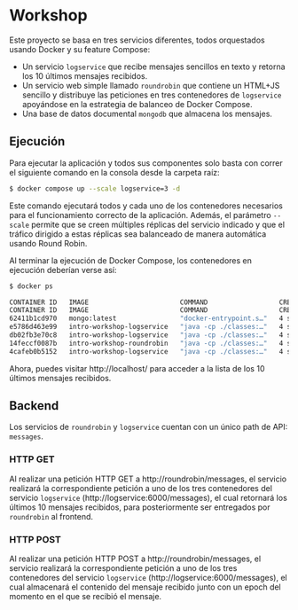 # Workshop

Este proyecto se basa en tres servicios diferentes, todos orquestados usando Docker y su feature Compose:

- Un servicio `logservice` que recibe mensajes sencillos en texto y retorna los 10 últimos mensajes recibidos.
- Un servicio web simple llamado `roundrobin` que contiene un HTML+JS sencillo y distribuye las peticiones en tres contenedores de `logservice` apoyándose en la estrategia de balanceo de Docker Compose.
- Una base de datos documental `mongodb` que almacena los mensajes.

## Ejecución

Para ejecutar la aplicación y todos sus componentes solo basta con correr el siguiente comando en la consola desde la carpeta raíz:

``` bash
$ docker compose up --scale logservice=3 -d
```
Este comando ejecutará todos y cada uno de los contenedores necesarios para el funcionamiento correcto de la aplicación. Además, el parámetro `--scale` permite que se creen múltiples réplicas del servicio indicado y que el tráfico dirigido a estas réplicas sea balanceado de manera automática usando Round Robin.

Al terminar la ejecución de Docker Compose, los contenedores en ejecución deberían verse así:

``` bash
$ docker ps

CONTAINER ID   IMAGE                       COMMAND                  CREATED          STATUS          PORTS                                   NAMES
CONTAINER ID   IMAGE                       COMMAND                  CREATED         STATUS         PORTS                                   NAMES
62411b1cd970   mongo:latest                "docker-entrypoint.s…"   4 seconds ago   Up 2 seconds   27017/tcp                               mongo
e5786d463e99   intro-workshop-logservice   "java -cp ./classes:…"   4 seconds ago   Up 2 seconds                                           intro-workshop-logservice-2
db02fb3e70c8   intro-workshop-logservice   "java -cp ./classes:…"   4 seconds ago   Up 3 seconds                                           intro-workshop-logservice-1
14feccf0087b   intro-workshop-roundrobin   "java -cp ./classes:…"   4 seconds ago   Up 3 seconds   0.0.0.0:80->6000/tcp, :::80->6000/tcp   intro-workshop-roundrobin-1
4cafeb0b5152   intro-workshop-logservice   "java -cp ./classes:…"   4 seconds ago   Up 2 seconds                                           intro-workshop-logservice-3
```

Ahora, puedes visitar http://localhost/ para acceder a la lista de los 10 últimos mensajes recibidos.

## Backend

Los servicios de `roundrobin` y `logservice` cuentan con un único path de API: `messages`.

### HTTP GET

Al realizar una petición HTTP GET a http://roundrobin/messages, el servicio realizará la correspondiente petición a uno de los tres contenedores del servicio `logservice` (http://logservice:6000/messages), el cual retornará los últimos 10 mensajes recibidos, para posteriormente ser entregados por `roundrobin` al frontend.

### HTTP POST

Al realizar una petición HTTP POST a http://roundrobin/messages, el servicio realizará la correspondiente petición a uno de los tres contenedores del servicio `logservice` (http://logservice:6000/messages), el cual almacenará el contenido del mensaje recibido junto con un epoch del momento en el que se recibió el mensaje.